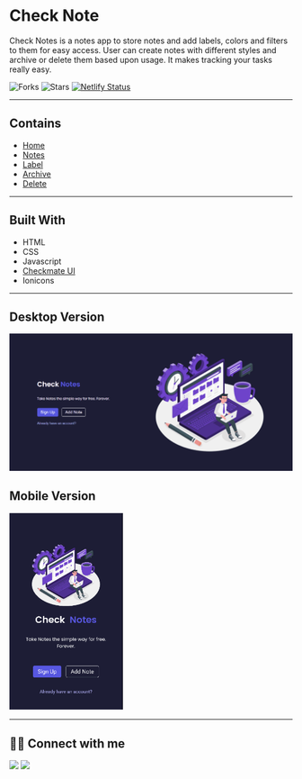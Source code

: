 # Check Note

Check Notes is a notes app to store notes and add labels, colors and filters to them for easy access. User can create notes with different styles and archive or delete them based upon usage. It makes tracking your tasks really easy.

![Forks](https://img.shields.io/github/forks/AtulPant2704/CheckMate-Note-Screens)
![Stars](https://img.shields.io/github/stars/AtulPant2704/CheckMate-Note-Screens)
[![Netlify Status](https://api.netlify.com/api/v1/badges/4e609252-5780-4434-97a1-dfa72abb19eb/deploy-status)](https://app.netlify.com/sites/checkmate-note/deploys)

---

## Contains

- [Home](https://checkmate-note.netlify.app/index.html)
- [Notes](https://checkmate-note.netlify.app/notes/notes.html)
- [Label](https://checkmate-note.netlify.app/label/label.html)
- [Archive](https://checkmate-note.netlify.app/archive/archive.html)
- [Delete](https://checkmate-note.netlify.app/delete/delete.html)

---

## Built With

- HTML
- CSS
- Javascript
- [Checkmate UI](https://checkmate-ui.netlify.app/)
- Ionicons

---

## Desktop Version

![checkmate shop gif](./assets/check-note-desktop.gif)

## Mobile Version

<img src="./assets/check-note-mobile.gif" style="width: 40%; height: auto;"/>

---

## 👨‍💻 Connect with me

<a href="https://twitter.com/AtulPant2704"><img src="https://img.shields.io/badge/Twitter-1DA1F2?style=for-the-badge&logo=twitter&logoColor=white"/></a>
<a href="https://www.linkedin.com/in/atulpant2704"><img src="https://img.shields.io/badge/LinkedIn-0077B5?style=for-the-badge&logo=linkedin&logoColor=white"/></a>
